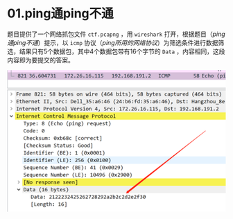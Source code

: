 # 01.ping通ping不通

题目提供了一个网络抓包文件 `ctf.pcapng` ，用 `wireshark` 打开，根据题目（*ping通ping不通*）提示，以 `icmp` 协议（*ping所用的网络协议*）为筛选条件进行数据筛选，结果只有5个数据包，其中4个数据包带有16个字节的 `Data` ，内容相同，这段内容即为要提交的答案。

![ping data](01/01_ping_data.png)
